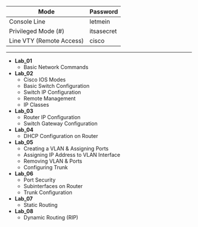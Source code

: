 | Mode| Password|
| --- | --- |
| Console Line | letmein |
| Privileged Mode (#) | itsasecret |
| Line VTY (Remote Access) | cisco |

---

* **Lab_01**
    *   Basic Network Commands
* **Lab_02**
    *   Cisco IOS Modes
    *   Basic Switch Configuration
    *   Switch IP Configuration
    *   Remote Management
    *   IP Classes
* **Lab_03**
    *   Router IP Configuration
    *   Switch Gateway Configuration
* **Lab_04**
    *   DHCP Configuration on Router
* **Lab_05**
    *   Creating a VLAN & Assigning Ports
    *   Assigning IP Address to VLAN Interface
    *   Removing VLAN & Ports
    *   Configuring Trunk
* **Lab_06**
    *   Port Security
    *   Subinterfaces on Router
    *   Trunk Configuration
* **Lab_07**
    *   Static Routing
* **Lab_08**
    *   Dynamic Routing (RIP)